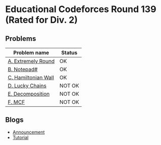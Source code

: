 # Educational Codeforces Round 139 (Rated for Div. 2)

## Problems

|Problem name|Status|
|------------|---------|
| [A. Extremely Round](problems/A._Extremely_Round.md)|OK|
| [B. Notepad#](problems/B._Notepad_.md)|OK|
| [C. Hamiltonian Wall](problems/C._Hamiltonian_Wall.md)|OK|
| [D. Lucky Chains](problems/D._Lucky_Chains.md)|NOT OK|
| [E. Decomposition](problems/E._Decomposition.md)|NOT OK|
| [F. MCF](problems/F._MCF.md)|NOT OK|
## Blogs

- [Announcement](blogs/Announcement.md)
- [Tutorial](blogs/Tutorial.md)
